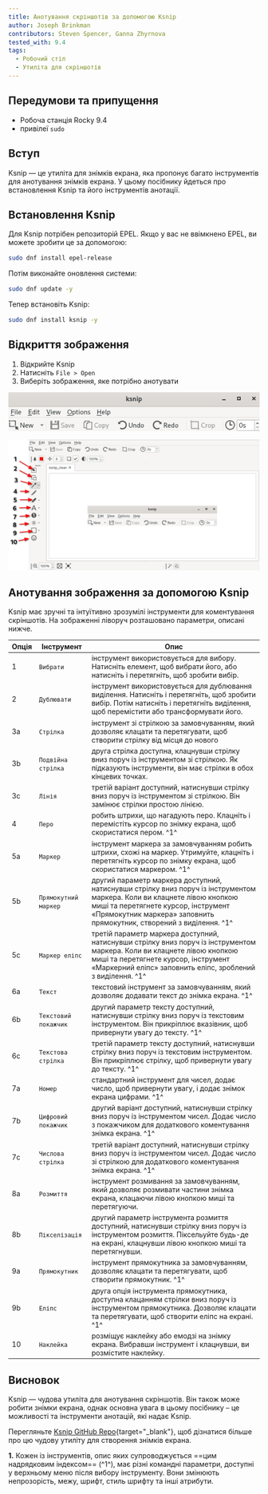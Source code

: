 ```yaml
---
title: Анотування скріншотів за допомогою Ksnip
author: Joseph Brinkman
contributors: Steven Spencer, Ganna Zhyrnova
tested_with: 9.4
tags:
  - Робочий стіл
  - Утиліта для скріншотів
---
```


## Передумови та припущення

- Робоча станція Rocky 9.4
- привілеї `sudo`

## Вступ

Ksnip — це утиліта для знімків екрана, яка пропонує багато інструментів для анотування знімків екрана. У цьому посібнику йдеться про встановлення Ksnip та його інструментів анотації.

## Встановлення Ksnip

Для Ksnip потрібен репозиторій EPEL. Якщо у вас не ввімкнено EPEL, ви можете зробити це за допомогою:

```bash
sudo dnf install epel-release
```

Потім виконайте оновлення системи:

```bash
sudo dnf update -y
```

Тепер встановіть Ksnip:

```bash
sudo dnf install ksnip -y
```

## Відкриття зображення

1. Відкрийте Ksnip
2. Натисніть `File > Open`
3. Виберіть зображення, яке потрібно анотувати

![ksnip](images/ksnip.png)

![ksnip\_open](images/ksnip_image_opened.png)

## Анотування зображення за допомогою Ksnip

Ksnip має зручні та інтуїтивно зрозумілі інструменти для коментування скріншотів.  На зображенні ліворуч розташовано параметри, описані нижче.

| Опція | Інструмент           | Опис                                                                                                                                                                                                                                                                    |
| ----- | -------------------- | ----------------------------------------------------------------------------------------------------------------------------------------------------------------------------------------------------------------------------------------------------------------------- |
| 1     | `Вибрати`            | інструмент використовується для вибору. Натисніть елемент, щоб вибрати його, або натисніть і перетягніть, щоб зробити вибір.                                                                                                            |
| 2     | `Дублювати`          | інструмент використовується для дублювання виділення. Натисніть і перетягніть, щоб зробити вибір. Потім натисніть і перетягніть виділення, щоб перемістити або трансформувати його.                                     |
| 3a    | `Стрілка`            | інструмент зі стрілкою за замовчуванням, який дозволяє клацати та перетягувати, щоб створити стрілку від місця до нового                                                                                                                                                |
| 3b    | `Подвійна стрілка`   | друга стрілка доступна, клацнувши стрілку вниз поруч із інструментом зі стрілкою. Як підказують інструменти, він має стрілки в обох кінцевих точках.                                                                                    |
| 3c    | `Лінія`              | третій варіант доступний, натиснувши стрілку вниз поруч із інструментом зі стрілкою. Він замінює стрілки простою лінією.                                                                                                                |
| 4     | `Перо`               | робить штрихи, що нагадують перо. Клацніть і перемістіть курсор по знімку екрана, щоб скористатися пером. ^1^                                                                                                                           |
| 5a    | `Маркер`             | інструмент маркера за замовчуванням робить штрихи, схожі на маркер. Утримуйте, клацніть і перетягніть курсор по знімку екрана, щоб скористатися маркером. ^1^                                                                           |
| 5b    | `Прямокутний маркер` | другий параметр маркера доступний, натиснувши стрілку вниз поруч із інструментом маркера. Коли ви клацнете лівою кнопкою миші та перетягнете курсор, інструмент «Прямокутник маркера» заповнить прямокутник, створений з виділення. ^1^ |
| 5c    | `Маркер еліпс`       | третій параметр маркера доступний, натиснувши стрілку вниз поруч із інструментом маркера. Коли ви клацнете лівою кнопкою миші та перетягнете курсор, інструмент «Маркерний еліпс» заповнить еліпс, зроблений з виділення. ^1^           |
| 6a    | `Текст`              | текстовий інструмент за замовчуванням, який дозволяє додавати текст до знімка екрана. ^1^                                                                                                                                                               |
| 6b    | `Текстовий покажчик` | другий параметр тексту доступний, натиснувши стрілку вниз поруч із текстовим інструментом. Він прикріплює вказівник, щоб привернути увагу до тексту. ^1^                                                                                |
| 6c    | `Текстова стрілка`   | третій параметр тексту доступний, натиснувши стрілку вниз поруч із текстовим інструментом. Він прикріплює стрілку, щоб привернути увагу до тексту. ^1^                                                                                  |
| 7a    | `Номер`              | стандартний інструмент для чисел, додає число, щоб привернути увагу, і додає знімок екрана цифрами. ^1^                                                                                                                                                 |
| 7b    | `Цифровий покажчик`  | другий варіант доступний, натиснувши стрілку вниз поруч із інструментом чисел. Додає число з покажчиком для додаткового коментування знімка екрана. ^1^                                                                                 |
| 7c    | `Числова стрілка`    | третій варіант доступний, натиснувши стрілку вниз поруч із інструментом чисел. Додає число зі стрілкою для додаткового коментування знімка екрана. ^1^                                                                                  |
| 8a    | `Розмиття`           | інструмент розмивання за замовчуванням, який дозволяє розмивати частини знімка екрана, клацаючи лівою кнопкою миші та перетягуючи.                                                                                                                      |
| 8b    | `Пікселізація`       | другий параметр інструмента розмиття доступний, натиснувши стрілку вниз поруч із інструментом розмиття. Піксельуйте будь-де на екрані, клацнувши лівою кнопкою миші та перетягнувши.                                                    |
| 9a    | `Прямокутник`        | інструмент прямокутника за замовчуванням, дозволяє клацати та перетягувати, щоб створити прямокутник. ^1^                                                                                                                                               |
| 9b    | `Еліпс`              | друга опція інструмента прямокутника, доступна клацанням стрілки вниз поруч із інструментом прямокутника. Дозволяє клацати та перетягувати, щоб створити еліпс на екрані. ^1^                                                           |
| 10    | `Наклейка`           | розміщує наклейку або емодзі на знімку екрана. Вибравши інструмент і клацнувши, ви розмістите наклейку.                                                                                                                                 |

## Висновок

Ksnip — чудова утиліта для анотування скріншотів. Він також може робити знімки екрана, однак основна увага в цьому посібнику – це можливості та інструменти анотацій, які надає Ksnip.

Перегляньте [Ksnip GitHub Repo](https://github.com/ksnip/ksnip){target="_blank"}, щоб дізнатися більше про цю чудову утиліту для створення знімків екрана.

**1.** Кожен із інструментів, опис яких супроводжується ==цим надрядковим індексом== (^1^), має різні командні параметри, доступні у верхньому меню після вибору інструменту. Вони змінюють непрозорість, межу, шрифт, стиль шрифту та інші атрибути.
